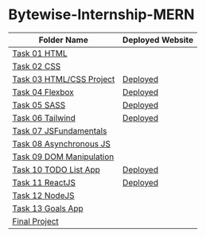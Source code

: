 # Bytewise-Internship-MERN
| Folder Name            | Deployed Website              |
| ----------------------| -----------------------------|
| [Task 01 HTML](https://github.com/emankamran/Bytewise-Internship-MERN/tree/main/Task-01-HTML)   |                              |
| [Task 02 CSS](https://github.com/emankamran/Bytewise-Internship-MERN/tree/main/Task-02-CSS)   |                              |
| [Task 03 HTML/CSS Project](https://github.com/emankamran/Bytewise-Internship-MERN/tree/main/Task-03-Html-CSS-Project)        | [Deployed](https://html-css-project-task-03.netlify.app/)                      |
| [Task 04 Flexbox](https://github.com/emankamran/Bytewise-Internship-MERN/tree/main/Task-04-Flexbox)|[Deployed](https://flexbox-task-04.netlify.app/)                              |
| [Task 05 SASS](https://github.com/emankamran/Bytewise-Internship-MERN/tree/main/Task-05-SASS)   |[Deployed]( https://sass-task-05.netlify.app/)                             |
| [Task 06 Tailwind](https://github.com/emankamran/Bytewise-Internship-MERN/tree/main/Task-06-Tailwind)| [Deployed](https://tailwind-project-task-06.netlify.app/)                |
| [Task 07 JSFundamentals](https://github.com/emankamran/Bytewise-Internship-MERN/tree/main/Task-07-JS-Fundamentals)|                |
| [Task 08 Asynchronous JS](https://github.com/emankamran/Bytewise-Internship-MERN/tree/main/Task-08-Asynchronous-JS)|               |
| [Task 09 DOM Manipulation](https://github.com/emankamran/Bytewise-Internship-MERN/tree/main/Task-09-DOM%20Manipulation)|                          |
| [Task 10 TODO List App](https://github.com/emankamran/Bytewise-Internship-MERN/tree/main/Task-10-TODO-LIST)| [Deployed](https://todo-list-app-task-10.netlify.app/)               |
| [Task 11 ReactJS](https://github.com/emankamran/Bytewise-Internship-MERN/tree/main/task-11-react)| [Deployed](https://react-application-task-11.netlify.app/)               |
| [Task 12 NodeJS](https://github.com/emankamran/Bytewise-Internship-MERN-Backend)|               |
| [Task 13 Goals App](https://github.com/emankamran/Bytewise-Internship-MERN/tree/main/Task-13-Goals-App)|               |
| [Final Project](https://github.com/emankamran/final-project-bytewise)|               |


